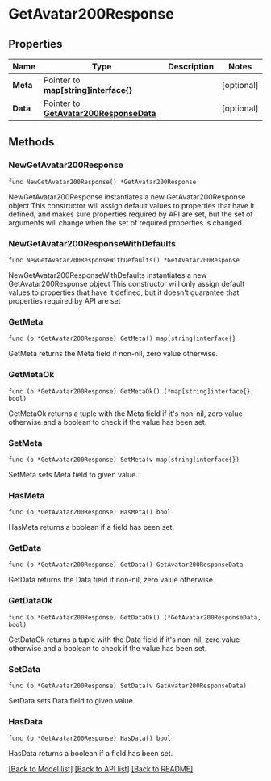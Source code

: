 # GetAvatar200Response

## Properties

Name | Type | Description | Notes
------------ | ------------- | ------------- | -------------
**Meta** | Pointer to **map[string]interface{}** |  | [optional] 
**Data** | Pointer to [**GetAvatar200ResponseData**](GetAvatar200ResponseData.md) |  | [optional] 

## Methods

### NewGetAvatar200Response

`func NewGetAvatar200Response() *GetAvatar200Response`

NewGetAvatar200Response instantiates a new GetAvatar200Response object
This constructor will assign default values to properties that have it defined,
and makes sure properties required by API are set, but the set of arguments
will change when the set of required properties is changed

### NewGetAvatar200ResponseWithDefaults

`func NewGetAvatar200ResponseWithDefaults() *GetAvatar200Response`

NewGetAvatar200ResponseWithDefaults instantiates a new GetAvatar200Response object
This constructor will only assign default values to properties that have it defined,
but it doesn't guarantee that properties required by API are set

### GetMeta

`func (o *GetAvatar200Response) GetMeta() map[string]interface{}`

GetMeta returns the Meta field if non-nil, zero value otherwise.

### GetMetaOk

`func (o *GetAvatar200Response) GetMetaOk() (*map[string]interface{}, bool)`

GetMetaOk returns a tuple with the Meta field if it's non-nil, zero value otherwise
and a boolean to check if the value has been set.

### SetMeta

`func (o *GetAvatar200Response) SetMeta(v map[string]interface{})`

SetMeta sets Meta field to given value.

### HasMeta

`func (o *GetAvatar200Response) HasMeta() bool`

HasMeta returns a boolean if a field has been set.

### GetData

`func (o *GetAvatar200Response) GetData() GetAvatar200ResponseData`

GetData returns the Data field if non-nil, zero value otherwise.

### GetDataOk

`func (o *GetAvatar200Response) GetDataOk() (*GetAvatar200ResponseData, bool)`

GetDataOk returns a tuple with the Data field if it's non-nil, zero value otherwise
and a boolean to check if the value has been set.

### SetData

`func (o *GetAvatar200Response) SetData(v GetAvatar200ResponseData)`

SetData sets Data field to given value.

### HasData

`func (o *GetAvatar200Response) HasData() bool`

HasData returns a boolean if a field has been set.


[[Back to Model list]](../README.md#documentation-for-models) [[Back to API list]](../README.md#documentation-for-api-endpoints) [[Back to README]](../README.md)


